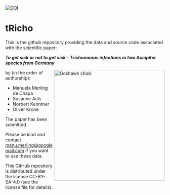 [![DOI](https://zenodo.org/badge/DOI/10.5281/zenodo.4498953.svg)](https://zenodo.org/record/4498953)

# tRicho

This is the github repository providing the data and source code associated with the scientific paper:

***To get sick or not to get sick - Trichomonas infections in two Accipiter species from Germany***

<img src="https://github.com/courtiol/accipiteR/raw/master/chick.jpg" alt="Goshawk chick" align="right" width="350">

by (in the order of authorship):

- Manuela Merling de Chapa
- Susanne Auls
- Norbert Kenntner
- Oliver Krone

The paper has been submitted.

Please be kind and contact manu.merling@googlemail.com if you want to use these data.

This GitHub repository is distributed under the license CC-BY-SA-4.0 (see the license file for details).

